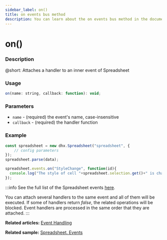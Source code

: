 ```yaml
---
sidebar_label: on()
title: on events bus method
description: You can learn about the on events bus method in the documentation of the DHTMLX JavaScript Spreadsheet library. Browse developer guides and API reference, try out code examples and live demos, and download a free 30-day evaluation version of DHTMLX Spreadsheet.
---
```


# on()

### Description

@short: Attaches a handler to an inner event of Spreadsheet

### Usage

~~~jsx
on(name: string, callback: function): void;
~~~

### Parameters

- `name` - (required) the event's name, case-insensitive
- `callback` - (required) the handler function

### Example

~~~jsx {6-8}
const spreadsheet = new dhx.Spreadsheet("spreadsheet", {
    // config parameters
});
spreadsheet.parse(data);

spreadsheet.events.on("StyleChange", function(id){
  console.log("The style of cell "+spreadsheet.selection.get()+" is changed");
});
~~~

:::info
See the full list of the Spreadsheet events [here](api/api_overview.md/#spreadsheet-events).

You can attach several handlers to the same event and all of them will be executed. If some of handlers return *false*, the related operations will be blocked. Event handlers are processed in the same order that they are attached.
:::

**Related articles:** [Event Handling](handling_events.md)

**Related sample:** [Spreadsheet. Events](https://snippet.dhtmlx.com/2vkjyvsi)
